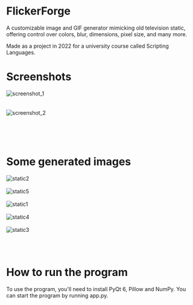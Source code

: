 # FlickerForge
A customizable image and GIF generator mimicking old television static, offering control over colors, blur, dimensions, pixel size, and many more.

Made as a project in 2022 for a university course called Scripting Languages. 

# Screenshots
![screenshot_1](https://github.com/alibowndyn/FlickerForge/assets/63349064/6c89aa8d-f40f-4b3c-a99e-0bd905df6148)
<br><br><br>
![screenshot_2](https://github.com/alibowndyn/FlickerForge/assets/63349064/803eca7d-16ac-458a-a35a-66f329ba02d5)

<br><br><br>
# Some generated images
![static2](https://github.com/alibowndyn/FlickerForge/assets/63349064/7602c21c-2d55-44f2-8c0e-5fd87f9e344c)
<br><br>
![static5](https://github.com/alibowndyn/FlickerForge/assets/63349064/3413c322-70a2-4e13-9a50-b9440f094650)
<br><br>
![static1](https://github.com/alibowndyn/FlickerForge/assets/63349064/f76fd669-0ab6-47c3-b883-59b190f291e7)
<br><br>
![static4](https://github.com/alibowndyn/FlickerForge/assets/63349064/67ab7537-ae37-4365-9809-fbb933047482)
<br><br>
![static3](https://github.com/alibowndyn/FlickerForge/assets/63349064/782aacfa-3297-48fa-b4b7-3d27917d699b)

<br><br>
# How to run the program
To use the program, you'll need to install PyQt 6, Pillow and NumPy.
You can start the program by running app.py.
